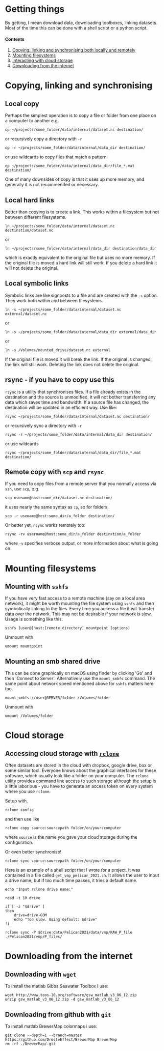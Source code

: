 # Getting things

By getting, I mean download data, downloading toolboxes, linking datasets. Most of the time this can be done with a shell script or a python script.

#### Contents

1) [Copying, linking and synchronising both locally and remotely](#Copying,-linking-and-synchronising)
1) [Mounting filesystems](#Mounting-filesystems)
1) [Interacting with cloud storage](#Cloud-storage)
1) [Downloading from the internet](#Downloading-from-the-internet)


# Copying, linking and synchronising

## Local copy

Perhaps the simplest operation is to copy a file or folder from one place on a computer to another e.g.

    cp ~/projects/some_folder/data/internal/dataset.nc destination/
    
or recursively copy a directory with `-r`

    cp -r ~/projects/some_folder/data/internal/data_dir destination/
    
or use wildcards to copy files that match a pattern

    cp ~/projects/some_folder/data/internal/data_dir/file_*.mat destination/
    
One of many downsides of copy is that it uses up more memory, and generally it is not recommended or necessary. 
    
## Local hard links

Better than copying is to create a link. This works within a filesystem but not between different filesystems. 

    ln ~/projects/some_folder/data/internal/dataset.nc destination/dataset.nc
    
or

    ln ~/projects/some_folder/data/internal/data_dir destination/data_dir
    
which is exactly equivalent to the original file but uses no more memory. If the original file is moved a hard link will still work. If you delete a hard link it will not delete the original. 

## Local symbolic links

Symbolic links are like signposts to a file and are created with the `-s` option. They work both within and between filesystems. 

    ln -s ~/projects/some_folder/data/internal/dataset.nc external/dataset.nc
    
or

    ln -s ~/projects/some_folder/data/internal/data_dir external/data_dir
    
or

    ln -s /Volumes/mounted_drive/dataset.nc external
    
If the original file is moved it will break the link. If the original is changed, the link will still work. Deleting the link does not delete the original.

## rsync - if you have to copy use this

`rsync` is a utility that synchronises files. If a file already exists in the destination and the source is unmodified, it will not bother transferring any data which saves time and bandwidth. If a source file has changed, the destination will be updated in an efficient way. Use like:

    rsync ~/projects/some_folder/data/internal/dataset.nc destination/
    
or recursively sync a directory with `-r`

    rsync -r ~/projects/some_folder/data/internal/data_dir destination/
    
or use wildcards

    rsync ~/projects/some_folder/data/internal/data_dir/file_*.mat destination/
    
## Remote copy with `scp` and `rsync`

If you need to copy files from a remote server that you normally access via `ssh`, use `scp`, e.g.

    scp usename@host:some_dir/dataset.nc destination/
    
it uses nearly the same syntax as `cp`, so for folders, 

    scp -r usename@host:some_dir/a_folder destination/
    
Or better yet, `rsync` works remotely too:

    rsync -rv username@host:some_dir/a_folder destination/a_folder
    
where `-v` specifies verbose output, or more information about what is going on.

# Mounting filesystems

## Mounting with `sshfs`

If you have very fast access to a remote machine (say on a local area network), it might be worth mounting the file system using `sshfs` and then symbolically linking to the files. Every time you access a file it will transfer data over the network. This may not be desirable if your network is slow. Usage is something like this:

    sshfs [user@]host:[remote_directory] mountpoint [options]
    
Unmount with

    umount mountpoint
 
## Mounting an smb shared drive

This can be done graphically on macOS using finder by clicking 'Go' and then 'Connect to Server'. Alternatively use the `mount_smbfs` command. The same point about network speed mentioned above for `sshfs` matters here too.

    mount_smbfs //user@SERVER/folder /Volumes/folder
    
Unmount with

    umount /Volumes/folder
    
# Cloud storage

## Accessing cloud storage with [`rclone`](https://rclone.org/)

Often datasets are stored in the cloud with dropbox, google drive, box or some similar tool. Everyone knows about the graphical interfaces for these software, which usually look like a folder on your computer. The `rclone` utility provides command line access to such storage although the setup is a little laborious - you have to generate an access token on every system where you use `rclone`.

Setup with,

    rclone config
    
and then use like

    rclone copy source:sourcepath folder/on/your/computer
    
where `source` is the name you gave your cloud storage during the configuration.

Or even better synchronise!

    rclone sync source:sourcepath folder/on/your/computer

Here is an example of a shell script that I wrote for a project. It was contained in a file called `get_vmp_pelican_2021.sh`. It allows the user to input a drive name, but if too much time passes, it tries a default name. 

    echo "Input rclone drive name:"

    read -t 10 drive

    if [ -z "$drive" ]
    then
        drive=drive-GOM
        echo "Too slow. Using default: $drive"
    fi

    rclone sync -P $drive:data/Pelican2021/data/vmp/RAW_P_file ./Pelican2021/vmp/P_files/
    
# Downloading from the internet

## Downloading with `wget`

To install the matlab Gibbs Seawater Toolbox I use:

    wget http://www.teos-10.org/software/gsw_matlab_v3_06_12.zip
    unzip gsw_matlab_v3_06_12.zip -d gsw_matlab_v3_06_12
    
## Downloading from github with `git`

To install matlab BrewerMap colormaps I use:

    git clone --depth=1 --branch=master https://github.com/DrosteEffect/BrewerMap BrewerMap
    rm -rf ./BrewerMap/.git